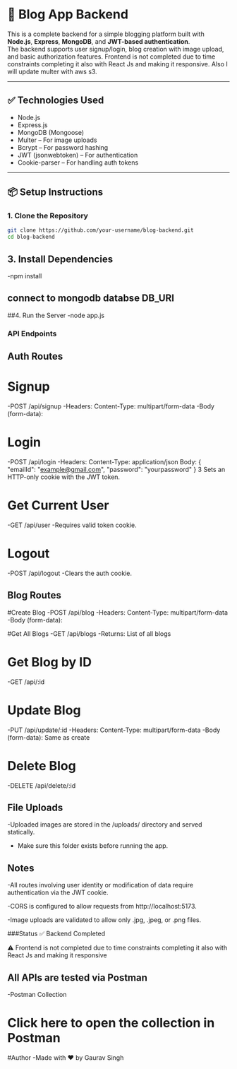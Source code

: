 # 📝 Blog App Backend

This is a complete backend for a simple blogging platform built with **Node.js**, **Express**, **MongoDB**, and **JWT-based authentication**.  
The backend supports user signup/login, blog creation with image upload, and basic authorization features. Frontend is not completed due to time constraints completing it also with React Js 
and making it responsive. Also I will update multer with aws s3.

---

## ✅ Technologies Used

- Node.js  
- Express.js  
- MongoDB (Mongoose)  
- Multer – For image uploads  
- Bcrypt – For password hashing  
- JWT (jsonwebtoken) – For authentication  
- Cookie-parser – For handling auth tokens  

---

## 📦 Setup Instructions

### 1. Clone the Repository
```bash
git clone https://github.com/your-username/blog-backend.git
cd blog-backend
```
## 3.  Install Dependencies
-npm install
## connect to mongodb databse DB_URI
##4. Run the Server
 -node app.js
### API Endpoints
## Auth Routes
# Signup
-POST /api/signup
-Headers: Content-Type: multipart/form-data
-Body (form-data):



# Login
-POST /api/login
-Headers: Content-Type: application/json
Body:
{
  "emailId": "example@gmail.com",
  "password": "yourpassword"
}
3 Sets an HTTP-only cookie with the JWT token.

# Get Current User
-GET /api/user
-Requires valid token cookie.
# Logout
-POST /api/logout
-Clears the auth cookie.

## Blog Routes
#Create Blog
-POST /api/blog
-Headers: Content-Type: multipart/form-data
-Body (form-data):

#Get All Blogs
-GET /api/blogs
-Returns: List of all blogs

# Get Blog by ID
-GET /api/:id

# Update Blog
-PUT /api/update/:id
-Headers: Content-Type: multipart/form-data
-Body (form-data): Same as create

# Delete Blog
-DELETE /api/delete/:id

## File Uploads
-Uploaded images are stored in the /uploads/ directory and served statically.
- Make sure this folder exists before running the app.

## Notes
-All routes involving user identity or modification of data require authentication via the JWT cookie.

-CORS is configured to allow requests from http://localhost:5173.

-Image uploads are validated to allow only .jpg, .jpeg, or .png files.

###Status
✅ Backend Completed

⚠️ Frontend is not completed due to time constraints completing it also with React Js and making it responsive
## All APIs are tested via Postman

-Postman Collection
 # Click here to open the collection in Postman

#Author
-Made with ❤️ by Gaurav Singh

